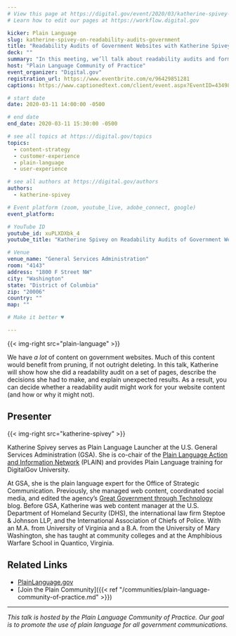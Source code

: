 ```yaml
---
# View this page at https://digital.gov/event/2020/03/katherine-spivey-on-readability-audits-government
# Learn how to edit our pages at https://workflow.digital.gov

kicker: Plain Language
slug: katherine-spivey-on-readability-audits-government
title: "Readability Audits of Government Websites with Katherine Spivey"
deck: ""
summary: "In this meeting, we’ll talk about readability audits and formulas and how they work—and don’t work—to improve web content and the users’ experience."
host: "Plain Language Community of Practice"
event_organizer: "Digital.gov"
registration_url: https://www.eventbrite.com/e/96429851281
captions: https://www.captionedtext.com/client/event.aspx?EventID=4349813&CustomerID=321

# start date
date: 2020-03-11 14:00:00 -0500

# end date
end_date: 2020-03-11 15:30:00 -0500

# see all topics at https://digital.gov/topics
topics:
  - content-strategy
  - customer-experience
  - plain-language
  - user-experience

# see all authors at https://digital.gov/authors
authors:
  - katherine-spivey

# Event platform (zoom, youtube_live, adobe_connect, google)
event_platform:

# YouTube ID
youtube_id: xuPLXDXbk_4
youtube_title: "Katherine Spivey on Readability Audits of Government Websites"

# Venue
venue_name: "General Services Administration"
room: "4143"
address: "1800 F Street NW"
city: "Washington"
state: "District of Columbia"
zip: "20006"
country: ""
map: ""

# Make it better ♥

---
```


{{< img-right src="plain-language" >}}

We have _a lot_ of content on government websites. Much of this content would benefit from pruning, if not outright deleting. In this talk, Katherine will show how she did a readability audit on a set of pages, describe the decisions she had to make, and explain unexpected results. As a result, you can decide whether a readability audit might work for your website content (and how or why it might not).

## Presenter

{{< img-right src="katherine-spivey" >}}

Katherine Spivey serves as Plain Language Launcher at the U.S. General Services Administration (GSA). She is co-chair of the [Plain Language Action and Information Network](https://digital.gov/communities/plain-language/) (PLAIN) and provides Plain Language training for DigitalGov University.

At GSA, she is the plain language expert for the Office of Strategic Communication. Previously, she managed web content, coordinated social media, and edited the agency’s [Great Government through Technology](https://gsablogs.gsa.gov/technology/) blog. Before GSA, Katherine was web content manager at the U.S. Department of Homeland Security (DHS), the international law firm Steptoe & Johnson LLP, and the International Association of Chiefs of Police. With an M.A. from University of Virginia and a B.A. from the University of Mary Washington, she has taught at community colleges and at the Amphibious Warfare School in Quantico, Virginia.

## Related Links

 - [PlainLanguage.gov](https://www.plainlanguage.gov/)
 - [Join the Plain Community]({{< ref "/communities/plain-language-community-of-practice.md" >}})

 ---

 _This talk is hosted by the Plain Language Community of Practice. Our goal is to promote the use of plain language for all government communications._
